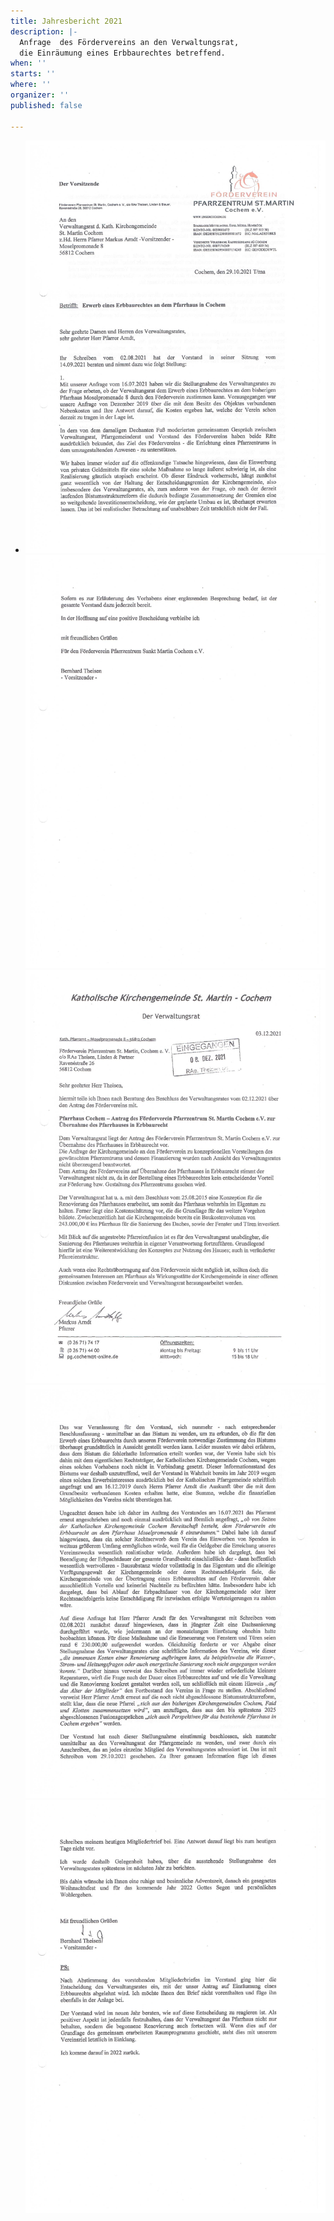 ```yaml
---
title: Jahresbericht 2021
description: |-
  Anfrage  des Fördervereins an den Verwaltungsrat,
  die Einräumung eines Erbbaurechtes betreffend.
when: ''
starts: ''
where: ''
organizer: ''
published: false

---
```

* ![](/images/forderverein-erwerb-eines-erbaurechtes-anfrage-an-den-verwaltundsrat-oktober-2021.jpg)![](/images/forderverein-antrag-an-den-verwaltungsrat-s-3.jpg)![](/images/forderverein-antwort-des-verwaltungsrates.jpg)![](/images/forderverein-jahresbericht-2021-s-2.jpg)![](/images/forderverein-jahresbericht-s-3.jpg)